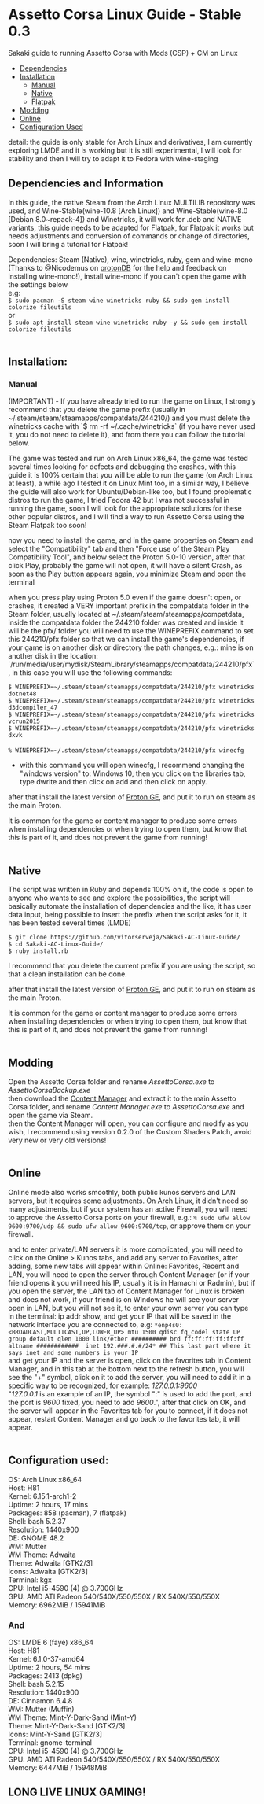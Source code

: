 # Assetto Corsa Linux Guide - Stable 0.3
Sakaki guide to running Assetto Corsa with Mods (CSP) + CM on Linux<br>

- [Dependencies](#dependencies-and-information)
- [Installation](#installation)
  - [Manual](#manual)
  - [Native](#native)
  - [Flatpak](shortly)
- [Modding](#modding)
- [Online](#online)
- [Configuration Used](#configuration-used)

detail: the guide is only stable for Arch Linux and derivatives, I am currently exploring LMDE and it is working but it is still experimental, I will look for stability and then I will try to adapt it to Fedora with wine-staging

## Dependencies and Information

In this guide, the native Steam from the Arch Linux MULTILIB repository was used, and Wine-Stable(wine-10.8 [Arch Linux]) and Wine-Stable(wine-8.0 [Debian 8.0~repack-4]) and Winetricks, it will work for .deb and NATIVE variants, this guide needs to be adapted for Flatpak, for Flatpak it works but needs adjustments and conversion of commands or change of directories, soon I will bring a tutorial for Flatpak!

Dependencies: Steam (Native), wine, winetricks, ruby, gem and wine-mono (Thanks to @Nicodemus on [protonDB](https://www.protondb.com/app/244210) for the help and feedback on installing wine-mono!), install wine-mono if you can't open the game with the settings below<br>
e.g:<br>
`$ sudo pacman -S steam wine winetricks ruby && sudo gem install colorize fileutils`<br>
or<br>
`$ sudo apt install steam wine winetricks ruby -y && sudo gem install colorize fileutils`
<br><br>
## Installation:
### Manual
<p>(IMPORTANT) - If you have already tried to run the game on Linux, I strongly recommend that you delete the game prefix (usually in ~/.steam/steam/steamapps/compatdata/244210/) and you must delete the winetricks cache with `$ rm -rf ~/.cache/winetricks` (if you have never used it, you do not need to delete it), and from there you can follow the tutorial below.</p>
<p>The game was tested and run on Arch Linux x86_64, the game was tested several times looking for defects and debugging the crashes, with this guide it is 100% certain that you will be able to run the game (on Arch Linux at least), a while ago I tested it on Linux Mint too, in a similar way, I believe the guide will also work for Ubuntu/Debian-like too, but I found problematic distros to run the game, I tried Fedora 42 but I was not successful in running the game, soon I will look for the appropriate solutions for these other popular distros, and I will find a way to run Assetto Corsa using the Steam Flatpak too soon!</p>

<p>now you need to install the game, and in the game properties on Steam and select the "Compatibility" tab and then "Force use of the Steam Play Compatibility Tool", and below select the Proton 5.0-10 version, after that click Play, probably the game will not open, it will have a silent Crash, as soon as the Play button appears again, you minimize Steam and open the terminal</p>

<p>when you press play using Proton 5.0 even if the game doesn't open, or crashes, it created a VERY important prefix in the compatdata folder in the Steam folder, usually located at ~/.steam/steam/steamapps/compatdata, inside the compatdata folder the 244210 folder was created and inside it will be the pfx/ folder
you will need to use the WINEPREFIX command to set this 244210/pfx folder so that we can install the game's dependencies, if your game is on another disk or directory the path changes, e.g.: mine is on another disk in the location: `/run/media/user/mydisk/SteamLibrary/steamapps/compatdata/244210/pfx`, in this case you will use the following commands:</p>

`$ WINEPREFIX=~/.steam/steam/steamapps/compatdata/244210/pfx winetricks dotnet48`<br>
`$ WINEPREFIX=~/.steam/steam/steamapps/compatdata/244210/pfx winetricks d3dcompiler_47`<br>
`$ WINEPREFIX=~/.steam/steam/steamapps/compatdata/244210/pfx winetricks vcrun2015`<br>
`$ WINEPREFIX=~/.steam/steam/steamapps/compatdata/244210/pfx winetricks dxvk`<br>
<br>
`% WINEPREFIX=~/.steam/steam/steamapps/compatdata/244210/pfx winecfg`
- <p>with this command you will open winecfg, I recommend changing the "windows version" to: Windows 10, then you click on the libraries tab, type dwrite and then click on add and then click on apply.</p>

after that install the latest version of [Proton GE](https://github.com/GloriousEggroll/proton-ge-custom), and put it to run on steam as the main Proton.

It is common for the game or content manager to produce some errors when installing dependencies or when trying to open them, but know that this is part of it, and does not prevent the game from running!
<br><br>
## Native

<p>
The script was written in Ruby and depends 100% on it, the code is open to anyone who wants to see and explore the possibilities, the script will basically automate the installation of dependencies and the like, it has user data input, being possible to insert the prefix when the script asks for it, it has been tested several times (LMDE)
</p>

`$ git clone https://github.com/vitorserveja/Sakaki-AC-Linux-Guide/`<br>
`$ cd Sakaki-AC-Linux-Guide/`<br>
`$ ruby install.rb`<br>

<p>
I recommend that you delete the current prefix if you are using the script, so that a clean installation can be done.
</p>

after that install the latest version of [Proton GE](https://github.com/GloriousEggroll/proton-ge-custom), and put it to run on steam as the main Proton.

It is common for the game or content manager to produce some errors when installing dependencies or when trying to open them, but know that this is part of it, and does not prevent the game from running!
<br><br>
## Modding

Open the Assetto Corsa folder and rename *AssettoCorsa.exe* to *AssettoCorsaBackup.exe*<br>
then download the [Content Manager](https://assettocorsa.club/content-manager.html) and extract it to the main Assetto Corsa folder, and rename *Content Manager.exe* to *AssettoCorsa.exe* and open the game via Steam.<br>
then the Content Manager will open, you can configure and modify as you wish, I recommend using version 0.2.0 of the Custom Shaders Patch, avoid very new or very old versions!
<br><br>
## Online

Online mode also works smoothly, both public kunos servers and LAN servers, but it requires some adjustments. On Arch Linux, it didn't need so many adjustments, but if your system has an active Firewall, you will need to approve the Assetto Corsa ports on your firewall, e.g.: `% sudo ufw allow 9600:9700/udp && sudo ufw allow 9600:9700/tcp`, or approve them on your firewall.<br>

and to enter private/LAN servers it is more complicated, you will need to click on the Online > Kunos tabs, and add any server to Favorites, after adding, some new tabs will appear within Online: Favorites, Recent and LAN, you will need to open the server through Content Manager (or if your friend opens it you will need his IP, usually it is in Hamachi or Radmin), but if you open the server, the LAN tab of Content Manager for Linux is broken and does not work, if your friend is on Windows he will see your server open in LAN, but you will not see it, to enter your own server you can type in the terminal: ip addr show, and get your IP that will be saved in the network interface you are connected to, e.g: `*enp4s0: <BROADCAST,MULTICAST,UP,LOWER_UP> mtu 1500 qdisc fq_codel state UP group default qlen 1000
link/ether ########## brd ff:ff:ff:ff:ff:ff 
altname ############ 
inet 192.###.#.#/24* ## This last part where it says inet and some numbers is your IP`<br>
and get your IP and the server is open, click on the favorites tab in Content Manager, and in this tab at the bottom next to the refresh button, you will see the "+" symbol, click on it to add the server, you will need to add it in a specific way to be recognized, for example: *127.0.0.1:9600*<br>
"*127.0.0.1* is an example of an IP, the symbol ":" is used to add the port, and the port is *9600* fixed, you need to add *9600*.", after that click on OK, and the server will appear in the Favorites tab for you to connect, if it does not appear, restart Content Manager and go back to the favorites tab, it will appear.
<br><br>
## Configuration used:

OS: Arch Linux x86_64<br>
Host: H81<br>
Kernel: 6.15.1-arch1-2<br>
Uptime: 2 hours, 17 mins<br>
Packages: 858 (pacman), 7 (flatpak)<br>
Shell: bash 5.2.37<br>
Resolution: 1440x900<br>
DE: GNOME 48.2<br>
WM: Mutter<br>
WM Theme: Adwaita<br>
Theme: Adwaita [GTK2/3]<br>
Icons: Adwaita [GTK2/3]<br>
Terminal: kgx<br>
CPU: Intel i5-4590 (4) @ 3.700GHz<br>
GPU: AMD ATI Radeon 540/540X/550/550X / RX 540X/550/550X<br>
Memory: 6962MiB / 15941MiB<br>

### And

OS: LMDE 6 (faye) x86_64<br>
Host: H81<br>
Kernel: 6.1.0-37-amd64<br>
Uptime: 2 hours, 54 mins<br>
Packages: 2413 (dpkg)<br>
Shell: bash 5.2.15<br>
Resolution: 1440x900<br>
DE: Cinnamon 6.4.8<br>
WM: Mutter (Muffin)<br>
WM Theme: Mint-Y-Dark-Sand (Mint-Y)<br>
Theme: Mint-Y-Dark-Sand [GTK2/3]<br>
Icons: Mint-Y-Sand [GTK2/3]<br>
Terminal: gnome-terminal<br>
CPU: Intel i5-4590 (4) @ 3.700GHz<br>
GPU: AMD ATI Radeon 540/540X/550/550X / RX 540X/550/550X<br>
Memory: 6447MiB / 15948MiB<br>

## LONG LIVE LINUX GAMING!
